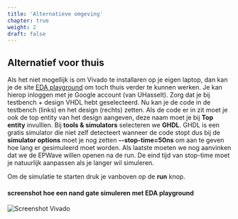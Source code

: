 ```yaml
---
title: 'Alternatieve omgeving'
chapter: true
weight: 2
draft: false
---
```


## Alternatief voor thuis

Als het niet mogellijk is om Vivado te installaren op je eigen laptop, dan kan je de site [EDA playground](https://www.edaplayground.com/) om toch thuis verder te kunnen werken.
Je kan hierop inloggen met je Google account (van  UHasselt). Zorg dat je bij testbench + design VHDL hebt geselecteerd. Nu kan je de code in de testbench (links) en het design (rechts) zetten. Als de code er in zit moet je ook de top entity van het design aangeven, deze naam moet je bij **Top entity** invulllen. Bij **tools & simulators** selecteren we **GHDL**. GHDL is een gratis simulator die niet zelf detecteert wanneer de code stopt dus bij de **simulator options** moet je nog zetten  **--stop-time=50ns** om aan te geven hoe lang er gesimuleerd moet worden. Als laatste moeten we nog aanvinken dat we de EPWave willen openen na de run. De eind tijd van stop-time moet je natuurlijk aanpassen als je langer wil simuleren.

Om de simulatie te starten druk je vanboven op de **run** knop.

#### screenshot hoe een nand gate simuleren met EDA playground

![Screenshot Vivado](/images/intro/eda_playground.png)